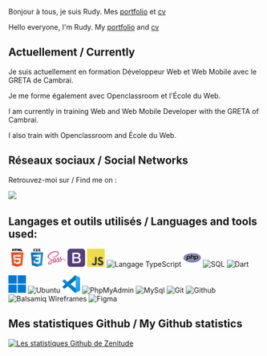 Bonjour à tous, je suis Rudy. Mes [portfolio](https://zenitude.github.io/portfolio/) et [cv](https://zenitude.github.io/mycv/)

Hello everyone, I'm Rudy. My [portfolio](https://zenitude.github.io/portfolio/) and [cv](https://zenitude.github.io/mycv/)

## Actuellement / Currently
Je suis actuellement en formation Développeur Web et Web Mobile avec le GRETA de Cambrai.

Je me forme également avec Openclassroom et l'École du Web.

I am currently in training Web and Web Mobile Developer with the GRETA of Cambrai.

I also train with Openclassroom and École du Web.

## Réseaux sociaux / Social Networks
Retrouvez-moi sur / Find me on :
<p>
<a href="https://www.linkedin.com/in/rudy-mollet/" ><img src="https://upload.wikimedia.org/wikipedia/commons/thumb/c/ca/LinkedIn_logo_initials.png/768px-LinkedIn_logo_initials.png" width="5%"></a>
</p>

## Langages et outils utilisés / Languages and tools used: 
<p>
<img src="https://raw.githubusercontent.com/github/explore/80688e429a7d4ef2fca1e82350fe8e3517d3494d/topics/html/html.png" width="7%" alt="HTML">
<img src="https://raw.githubusercontent.com/github/explore/80688e429a7d4ef2fca1e82350fe8e3517d3494d/topics/css/css.png" width="7%" alt="CSS"> 
<img src="https://raw.githubusercontent.com/github/explore/80688e429a7d4ef2fca1e82350fe8e3517d3494d/topics/sass/sass.png" width="7%" alt="Sass">
<img src="https://raw.githubusercontent.com/github/explore/80688e429a7d4ef2fca1e82350fe8e3517d3494d/topics/bootstrap/bootstrap.png" width="7%" alt="Bootstrap">
<img src="https://raw.githubusercontent.com/github/explore/80688e429a7d4ef2fca1e82350fe8e3517d3494d/topics/javascript/javascript.png" width="7%" alt="JavaScript">
<img src="https://brandeps.com/icon-download/T/Typescript-icon-vector-02.svg" width="7%" alt="Langage TypeScript">
<img src="https://raw.githubusercontent.com/github/explore/ccc16358ac4530c6a69b1b80c7223cd2744dea83/topics/php/php.png" width="7%" alt="PHP">
<img src="https://colibri.unistra.fr/application/assets/images/courses/sql_icone.png" width="7%" alt="SQL">
<img src="https://www.scottbrady91.com/img/logos/dart.svg" width="7%" alt="Dart">
  
</p>
<p>
<img src="https://raw.githubusercontent.com/github/explore/80688e429a7d4ef2fca1e82350fe8e3517d3494d/topics/windows/windows.png" width="7%" alt="Windows 10"> 
<img src="https://upload.wikimedia.org/wikipedia/commons/thumb/a/ab/Logo-ubuntu_cof-orange-hex.svg/2048px-Logo-ubuntu_cof-orange-hex.svg.png" width="7%" alt="Ubuntu"> 
<img src="https://raw.githubusercontent.com/github/explore/80688e429a7d4ef2fca1e82350fe8e3517d3494d/topics/visual-studio-code/visual-studio-code.png" width="7%" alt="Visual Studio Code">
<img src="https://upload.wikimedia.org/wikipedia/commons/9/95/PhpMyAdmin_logo.png" width="7%" alt="PhpMyAdmin">
<img src="https://upload.wikimedia.org/wikipedia/fr/thumb/6/62/MySQL.svg/1200px-MySQL.svg.png" width="7%" alt="MySql">
<img src="https://digitheo.fr/technobelt/gitlogo.png" width="7%" alt="Git">
<img src="https://cdn-icons-png.flaticon.com/512/25/25231.png" width="7%" alt="Github">
<img src="https://balsamiq.com/assets/company/brandassets/smileyface-transparent-1080x1080.png" width="7%" alt="Balsamiq Wireframes">
<img src="https://upload.wikimedia.org/wikipedia/commons/3/33/Figma-logo.svg" width="5%" alt="Figma">
</p>

## Mes statistiques Github / My Github statistics

[![Les statistiques Github de Zenitude](https://github-readme-stats.vercel.app/api?username=Zenitude)](https://github.com/Zenitude/github-readme-stats&theme=dark)

